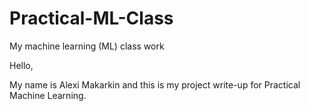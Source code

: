# Practical-ML-Class
My machine learning (ML) class work

Hello,

My name is Alexi Makarkin and this is my project write-up for Practical Machine Learning.
